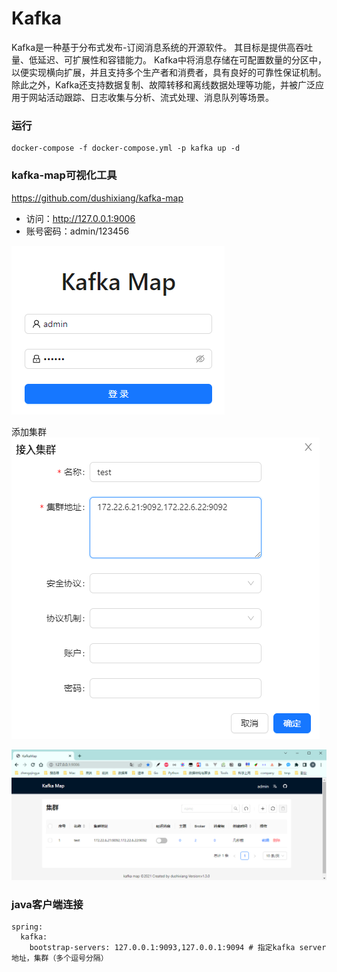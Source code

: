 # Kafka

Kafka是一种基于分布式发布-订阅消息系统的开源软件。 其目标是提供高吞吐量、低延迟、可扩展性和容错能力。
Kafka中将消息存储在可配置数量的分区中，以便实现横向扩展，并且支持多个生产者和消费者，具有良好的可靠性保证机制。
除此之外，Kafka还支持数据复制、故障转移和离线数据处理等功能，并被广泛应用于网站活动跟踪、日志收集与分析、流式处理、消息队列等场景。

### 运行

```shell
docker-compose -f docker-compose.yml -p kafka up -d
```

### kafka-map可视化工具

https://github.com/dushixiang/kafka-map

- 访问：http://127.0.0.1:9006
- 账号密码：admin/123456

![img.png](images/kafka-map-01.png)

添加集群
![img.png](images/kafka-map-02.png)

![img.png](images/kafka-map-03.png)

### java客户端连接

```shell
spring:
  kafka:
    bootstrap-servers: 127.0.0.1:9093,127.0.0.1:9094 # 指定kafka server地址，集群（多个逗号分隔）
```

